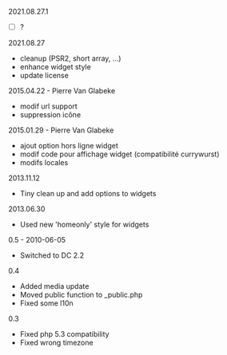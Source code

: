 2021.08.27.1
- [ ] ?

2021.08.27
- cleanup (PSR2, short array, ...)
- enhance widget style
- update license

2015.04.22 - Pierre Van Glabeke
- modif url support
- suppression icône

2015.01.29 - Pierre Van Glabeke
- ajout option hors ligne widget
- modif code pour affichage widget (compatibilité currywurst)
- modifs locales

2013.11.12
- Tiny clean up and add options to widgets

2013.06.30
- Used new 'homeonly' style for widgets

0.5 - 2010-06-05
- Switched to DC 2.2

0.4
- Added media update
- Moved public function to _public.php
- Fixed some l10n

0.3
- Fixed php 5.3 compatibility
- Fixed wrong timezone